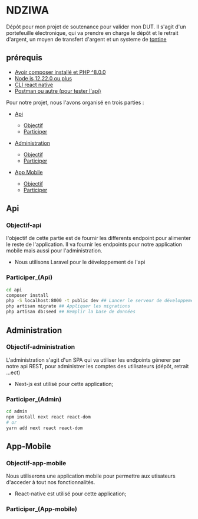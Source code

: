 # NDZIWA

Dépôt pour mon projet de soutenance pour valider mon DUT. Il s'agit d'un portefeuille électronique, qui va prendre en charge le dépôt et le retrait d'argent, un moyen de transfert d'argent et un systeme de <a rel="license" href="https://fr.wikipedia.org/wiki/Tontine#Fonctionnement">tontine</a>

## prérequis

- [Avoir composer installé et PHP ^8.0.0](https://getcomposer.org/download/)
- [Node js 12.22.0 ou plus ](https://nodejs.org/en/download/)
- [CLI react native](https://reactnative.dev/docs/environment-setup)
- [Postman ou autre (pour tester l'api)](https://learning.postman.com/docs/getting-started/installation-and-updates/) 

Pour notre projet, nous l'avons organisé en trois parties :

- [Api](#Api)
    - [Objectif](#Objectif-api)
    - [Participer](#Participer_(Api))

- [Administration](#Administration)
    - [Objectif](#Objectif-administration)
    - [Participer](#Participer)

- [App Mobile](#App-Mobile)
    - [Objectif](#Objectif-app-mobile)
    - [Participer](#Participer_(App-mobile))
    
## Api 

### Objectif-api

l'objectif de cette partie est de fournir les differents endpoint pour alimenter le reste de l'application.
Il va fournir les endpoints pour notre application mobile mais aussi pour l'administration.

- Nous utilisons Laravel pour le développement de l'api 

### Participer_(Api)

```bash
cd api
composer install
php -S localhost:8000 -t public dev ## Lancer le serveur de développement, accessible ensuite sur http://localhost:8000
php artisan migrate ## Appliquer les migrations
php artisan db:seed ## Remplir la base de données
```

## Administration

### Objectif-administration

L'administration s'agit d'un SPA qui va utiliser les endpoints génerer par notre api REST, pour administrer les comptes des utilisateurs (dépôt, retrait ...ect)

- Next-js est utilisé pour cette application;

### Participer_(Admin)


```bash
cd admin
npm install next react react-dom
# or
yarn add next react react-dom

```

## App-Mobile

### Objectif-app-mobile

Nous utiliserons une application mobile pour permettre aux utisateurs d'acceder à tout nos fonctionnalités.

- React-native est utilisé pour cette application;

### Participer_(App-mobile)

```bash

```
